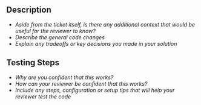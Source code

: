 ## Description

- *Aside from the ticket itself, is there any additional context that would be useful for the reviewer to know?*
- *Describe the general code changes*
- *Explain any tradeoffs or key decisions you made in your solution*

## Testing Steps

- *Why are you confident that this works?*
- *How can your reviewer be confident that this works?*
- *Include any steps, configuration or setup tips that will help your reviewer test the code*